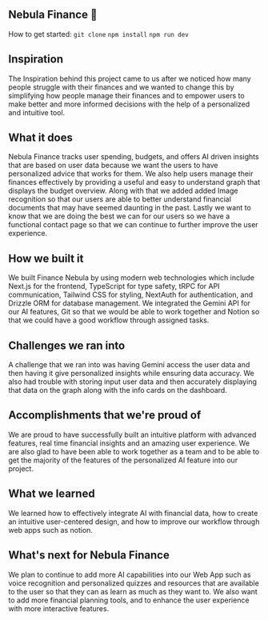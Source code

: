 ## Nebula Finance 🌌

How to get started: ```git clone``` ```npm install``` ```npm run dev```

## Inspiration
The Inspiration behind this project came to us after we noticed how many people struggle with their finances and we wanted to change this by simplifying how people manage their finances and to empower users to make better and more informed decisions with the help of a personalized and intuitive tool.

## What it does
Nebula Finance tracks user spending, budgets, and offers AI driven insights that are based on user data because we want the users to have personalized advice that works for them. We also help users manage their finances effectively by providing a useful and easy to understand graph that displays the budget overview. Along with that we added added Image recognition so that our users are able to better understand financial documents that may have seemed daunting in the past. Lastly we want to know that we are doing the best we can for our users so we have a functional contact page so that we can continue to further improve the user experience.

## How we built it
We built Finance Nebula by using modern web technologies which include Next.js for the frontend, TypeScript for type safety, tRPC for API communication, Tailwind CSS for styling, NextAuth for authentication, and Drizzle ORM for database management. We integrated the Gemini API for our AI features, Git so that we would be able to work together and Notion so that we could have a good workflow through assigned tasks.

## Challenges we ran into
A challenge that we ran into was having Gemini access the user data and then having it give personalized insights while ensuring data accuracy. We also had trouble with storing input user data and then accurately displaying that data on the graph along with the info cards on the dashboard.

## Accomplishments that we're proud of
We are proud to have successfully built an intuitive platform with advanced features, real time financial insights and an amazing user experience. We are also glad to have been able to work together as a team and to be able to get the majority of the features of the personalized AI feature into our project.

## What we learned
We learned how to effectively integrate AI with financial data, how to create an intuitive user-centered design, and how to improve our workflow through web apps such as notion.

## What's next for Nebula Finance
We plan to continue to add more AI capabilities into our Web App such as voice recognition and personalized quizzes and resources that are available to the user so that they can as learn as much as they want to. We also want to add more financial planning tools, and to enhance the user experience with more interactive features.
